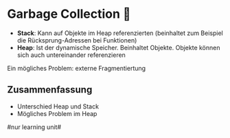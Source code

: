 # Garbage Collection 🚮

- **Stack**: Kann auf Objekte im Heap referenzierten (beinhaltet zum Beispiel die Rücksprung-Adressen bei Funktionen)
- **Heap**: Ist der dynamische Speicher. Beinhaltet Objekte. Objekte können sich auch untereinander referenzieren

Ein mögliches Problem: externe Fragmentiertung

## Zusammenfassung
- Unterschied Heap und Stack
- Mögliches Problem im Heap

#nur learning unit#